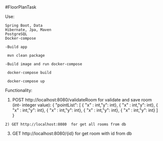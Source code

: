 #FloorPlanTask

Use:

    Spring Boot, Data
    Hibernate, Jpa, Maven
    PostgreSQL
    Docker-compose

    -Build app

     mvn clean package

    -Build image and run docker-compose

     docker-compose build

     docker-compose up

Functionality:

   1)  POST http://localhost:8080/validateRoom for validate and save room (int- integer value): 
          { 
           "pointList":
             [ 
              { "x" : int,"y": int}, 
              { "x" : int,"y": int}, 
              { "x" : int,"y": int}, 
              { "x" : int,"y": int}, 
              { "x" : int,"y": int}, 
              { "x" : int,"y": int} 
            ] 
          }

    2) GET http://localhost:8080  for get all rooms from db

   3)  GET http://localhost:8080/{id}  for get room with id from db
